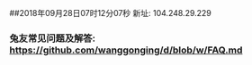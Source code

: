 ##2018年09月28日07时12分07秒 新址: 104.248.29.229
### 兔友常见问题及解答: https://github.com/wanggonging/d/blob/w/FAQ.md
